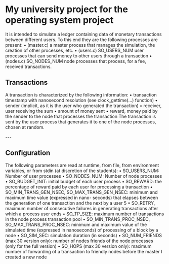 # My university project for the operating system project

It is intended to simulate a ledger containing data of monetary transactions between different users. To this end they are
the following processes are present:
• (master.c) a master process that manages the simulation, the creation of other processes, etc.
• (users.c) SO_USERS_NUM user processes that can send money to other users through a transaction
• (nodes.c) SO_NODES_NUM node processes that process, for a fee, received transactions.


## Transactions 
A transaction is characterized by the following information:
• transaction timestamp with nanosecond resolution (see clock_gettime(...) function)
• sender (implicit, as it is the user who generated the transaction)
• receiver, user receiving the sum
• amount of money sent
• reward, money paid by the sender to the node that processes the transaction
The transaction is sent by the user process that generates it to one of the node processes, chosen at random.

​---

## Configuration
The following parameters are read at runtime, from file, from environment variables, or from stdin (at discretion
of the students):
• SO_USERS_NUM: Number of user processes
• SO_NODES_NUM: Number of node processes
• SO_BUDGET_INIT: initial budget of each user process
• SO_REWARD: the percentage of reward paid by each user for processing a transaction
• SO_MIN_TRANS_GEN_NSEC, SO_MAX_TRANS_GEN_NSEC: minimum and maximum time value (expressed in nano-
seconds) that elapses between the generation of one transaction and the next by a user
5
• SO_RETRY, maximum number of consecutive failures in generating transactions after which a process
user ends
• SO_TP_SIZE: maximum number of transactions in the node process transaction pool
• SO_MIN_TRANS_PROC_NSEC, SO_MAX_TRANS_PROC_NSEC: minimum and maximum value of the simulated time (expressed
in nanoseconds) of processing of a block by a node
• SO_SIM_SEC: simulation duration (in seconds)
• SO_NUM_FRIENDS (max 30 version only): number of nodes friends of the node processes (only for the full version)
• SO_HOPS (max 30 version only): maximum number of forwarding of a transaction to friendly nodes before the
master I created a new node
